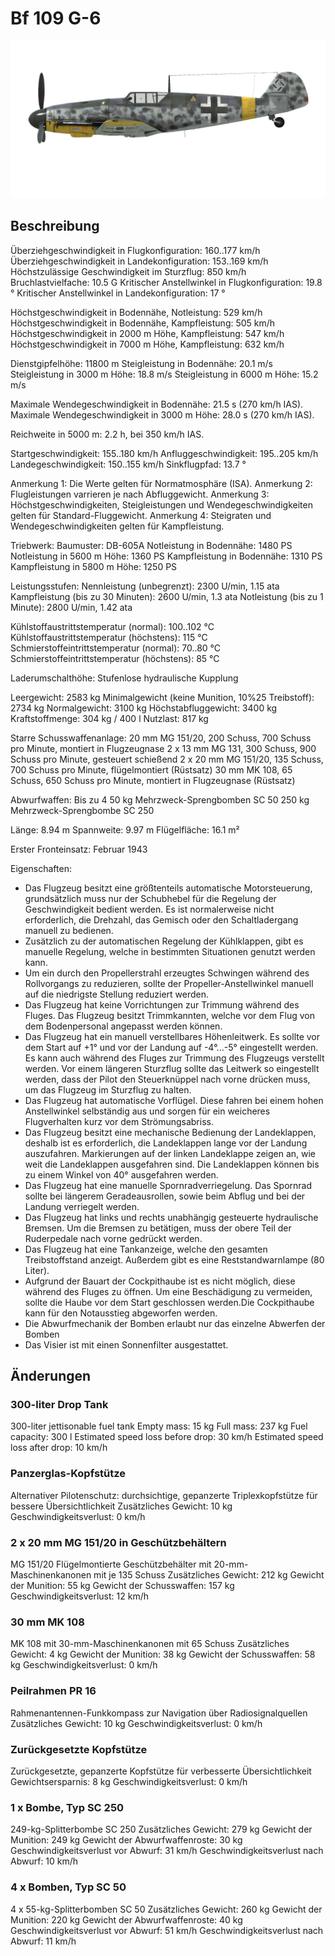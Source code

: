 # Bf 109 G-6

![bf109g6](../images/bf109g6.png)

## Beschreibung

Überziehgeschwindigkeit in Flugkonfiguration: 160..177 km/h
Überziehgeschwindigkeit in Landekonfiguration: 153..169 km/h
Höchstzulässige Geschwindigkeit im Sturzflug: 850 km/h
Bruchlastvielfache: 10.5 G
Kritischer Anstellwinkel in Flugkonfiguration: 19.8 °
Kritischer Anstellwinkel in Landekonfiguration: 17 °

Höchstgeschwindigkeit in Bodennähe, Notleistung: 529 km/h
Höchstgeschwindigkeit in Bodennähe, Kampfleistung: 505 km/h
Höchstgeschwindigkeit in 2000 m Höhe, Kampfleistung: 547 km/h
Höchstgeschwindigkeit in 7000 m Höhe, Kampfleistung: 632 km/h

Dienstgipfelhöhe: 11800 m
Steigleistung in Bodennähe: 20.1 m/s
Steigleistung in 3000 m Höhe: 18.8 m/s
Steigleistung in 6000 m Höhe: 15.2 m/s

Maximale Wendegeschwindigkeit in Bodennähe: 21.5 s (270 km/h IAS).
Maximale Wendegeschwindigkeit in 3000 m Höhe: 28.0 s (270 km/h IAS).

Reichweite in 5000 m: 2.2 h, bei 350 km/h IAS.

Startgeschwindigkeit: 155..180 km/h
Anfluggeschwindigkeit: 195..205 km/h
Landegeschwindigkeit: 150..155 km/h
Sinkflugpfad: 13.7 °

Anmerkung 1: Die Werte gelten für Normatmosphäre (ISA).
Anmerkung 2: Flugleistungen varrieren je nach Abfluggewicht.
Anmerkung 3: Höchstgeschwindigkeiten, Steigleistungen und Wendegeschwindigkeiten gelten für Standard-Fluggewicht.
Anmerkung 4: Steigraten und Wendegeschwindigkeiten gelten für Kampfleistung.

Triebwerk:
Baumuster: DB-605A
Notleistung in Bodennähe: 1480 PS
Notleistung in 5600 m Höhe: 1360 PS
Kampfleistung in Bodennähe: 1310 PS
Kampfleistung in 5800 m Höhe: 1250 PS

Leistungsstufen:
Nennleistung (unbegrenzt): 2300 U/min, 1.15 ata
Kampfleistung (bis zu 30 Minuten): 2600 U/min, 1.3 ata
Notleistung (bis zu 1 Minute): 2800 U/min, 1.42 ata

Kühlstoffaustrittstemperatur (normal): 100..102 °C
Kühlstoffaustrittstemperatur (höchstens): 115 °C
Schmierstoffeintrittstemperatur (normal): 70..80 °C
Schmierstoffeintrittstemperatur (höchstens): 85 °C

Laderumschalthöhe: Stufenlose hydraulische Kupplung 

Leergewicht: 2583 kg
Minimalgewicht (keine Munition, 10%25 Treibstoff): 2734 kg
Normalgewicht: 3100 kg
Höchstabfluggewicht: 3400 kg
Kraftstoffmenge: 304 kg / 400 l
Nutzlast: 817 kg

Starre Schusswaffenanlage:
20 mm MG 151/20, 200 Schuss, 700 Schuss pro Minute, montiert in Flugzeugnase
2 x 13 mm MG 131, 300 Schuss, 900 Schuss pro Minute, gesteuert schießend
2 x 20 mm MG 151/20, 135 Schuss, 700 Schuss pro Minute, flügelmontiert (Rüstsatz)
30 mm MK 108, 65 Schuss, 650 Schuss pro Minute, montiert in Flugzeugnase (Rüstsatz)

Abwurfwaffen:
Bis zu 4 50 kg Mehrzweck-Sprengbomben SC 50
250 kg Mehrzweck-Sprengbombe SC 250

Länge: 8.94 m
Spannweite: 9.97 m
Flügelfläche: 16.1 m²

Erster Fronteinsatz: Februar 1943

Eigenschaften:
- Das Flugzeug besitzt eine größtenteils automatische Motorsteuerung, grundsätzlich muss nur der Schubhebel für die Regelung der Geschwindigkeit bedient werden. Es ist normalerweise nicht erforderlich, die Drehzahl, das Gemisch oder den Schaltladergang manuell zu bedienen.
- Zusätzlich zu der automatischen Regelung der Kühlklappen, gibt es manuelle Regelung, welche in bestimmten Situationen genutzt werden kann.
- Um ein durch den Propellerstrahl erzeugtes Schwingen während des Rollvorgangs zu reduzieren, sollte der Propeller-Anstellwinkel manuell auf die niedrigste Stellung reduziert werden.
- Das Flugzeug hat keine Vorrichtungen zur Trimmung während des Fluges. Das Flugzeug besitzt Trimmkannten, welche vor dem Flug von dem Bodenpersonal angepasst werden können.
- Das Flugzeug hat ein manuell verstellbares Höhenleitwerk. Es sollte vor dem Start auf +1° und vor der Landung auf -4°...-5° eingestellt werden. Es kann auch während des Fluges zur Trimmung des Flugzeugs verstellt werden. Vor einem längeren Sturzflug sollte das Leitwerk so eingestellt werden, dass der Pilot den Steuerknüppel nach vorne drücken muss, um das Flugzeug im Sturzflug zu halten.
- Das Flugzeug hat automatische Vorflügel. Diese fahren bei einem hohen Anstellwinkel selbständig aus und sorgen für ein weicheres Flugverhalten kurz vor dem Strömungsabriss.
- Das Flugzeug besitzt eine mechanische Bedienung der Landeklappen, deshalb ist es erforderlich, die Landeklappen lange vor der Landung auszufahren. Markierungen auf der linken Landeklappe zeigen an, wie weit die Landeklappen ausgefahren sind. Die Landeklappen können bis zu einem Winkel von 40° ausgefahren werden.
- Das Flugzeug hat eine manuelle Spornradverriegelung. Das Spornrad sollte bei längerem Geradeausrollen, sowie beim Abflug und bei der Landung verriegelt werden.
- Das Flugzeug hat links und rechts unabhängig gesteuerte hydraulische Bremsen. Um die Bremsen zu betätigen, muss der obere Teil der Ruderpedale nach vorne gedrückt werden.
- Das Flugzeug hat eine Tankanzeige, welche den gesamten Treibstoffstand anzeigt. Außerdem gibt es eine Reststandwarnlampe (80 Liter).
- Aufgrund der Bauart der Cockpithaube ist es nicht möglich, diese während des Fluges zu öffnen. Um eine Beschädigung zu vermeiden, sollte die Haube vor dem Start geschlossen werden.Die Cockpithaube kann für den Notausstieg abgeworfen werden.
- Die Abwurfmechanik der Bomben erlaubt nur das einzelne Abwerfen der Bomben
- Das Visier ist mit einen Sonnenfilter ausgestattet.

## Änderungen


### 300-liter Drop Tank

300-liter jettisonable fuel tank
Empty mass: 15 kg
Full mass: 237 kg
Fuel capacity: 300 l
Estimated speed loss before drop: 30 km/h
Estimated speed loss after drop: 10 km/h﻿


### Panzerglas-Kopfstütze

Alternativer Pilotenschutz: durchsichtige, gepanzerte Triplexkopfstütze für bessere Übersichtlichkeit
Zusätzliches Gewicht: 10 kg
Geschwindigkeitsverlust: 0 km/h﻿


### 2 x 20 mm MG 151/20 in Geschützbehältern

MG 151/20 Flügelmontierte Geschützbehälter mit 20-mm-Maschinenkanonen mit je 135 Schuss
Zusätzliches Gewicht: 212 kg
Gewicht der Munition: 55 kg
Gewicht der Schusswaffen: 157 kg
Geschwindigkeitsverlust: 12 km/h﻿


### 30 mm MK 108

MK 108 mit 30-mm-Maschinenkanonen mit 65 Schuss
Zusätzliches Gewicht: 4 kg
Gewicht der Munition: 38 kg
Gewicht der Schusswaffen: 58 kg
Geschwindigkeitsverlust: 0 km/h﻿


### Peilrahmen PR 16

Rahmenantennen-Funkkompass zur Navigation über Radiosignalquellen
Zusätzliches Gewicht: 10 kg
Geschwindigkeitsverlust: 0 km/h﻿


### Zurückgesetzte Kopfstütze

Zurückgesetzte, gepanzerte Kopfstütze für verbesserte Übersichtlichkeit
Gewichtsersparnis: 8 kg
Geschwindigkeitsverlust: 0 km/h﻿


### 1 x Bombe, Typ SC 250

249-kg-Splitterbombe SC 250
Zusätzliches Gewicht: 279 kg
Gewicht der Munition: 249 kg
Gewicht der Abwurfwaffenroste: 30 kg
Geschwindigkeitsverlust vor Abwurf: 31 km/h
Geschwindigkeitsverlust nach Abwurf: 10 km/h﻿


### 4 x Bomben, Typ SC 50

4 x 55-kg-Splitterbomben SC 50
Zusätzliches Gewicht: 260 kg
Gewicht der Munition: 220 kg
Gewicht der Abwurfwaffenroste: 40 kg
Geschwindigkeitsverlust vor Abwurf: 51 km/h
Geschwindigkeitsverlust nach Abwurf: 11 km/h